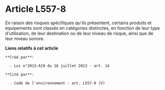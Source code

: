 # Article L557-8

En raison des risques spécifiques qu'ils présentent, certains produits et équipements sont classés en catégories distinctes,
en fonction de leur type d'utilisation, de leur destination ou de leur niveau de risque, ainsi que de leur niveau sonore.

**Liens relatifs à cet article**

	**Créé par**:

	  - Loi n°2013-619 du 16 juillet 2013 - art. 14

	**Cité par**:

	  - Code de l'environnement - art. L557-9 (V)
